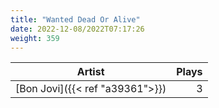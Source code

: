 ```yaml
---
title: "Wanted Dead Or Alive"
date: 2022-12-08/2022T07:17:26
weight: 359
---
```




 Artist | Plays 
----- | -----:
[Bon Jovi]({{< ref "a39361">}}) | 3
